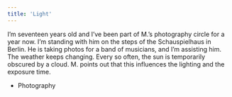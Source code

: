 ```yaml
---
title: 'Light'
---
```


I’m seventeen years old and I’ve been part of M.’s photography circle for a year now. I’m standing with him on the steps of the Schauspielhaus in Berlin. He is taking photos for a band of musicians, and I’m assisting him. The weather keeps changing. Every so often, the sun is temporarily obscured by a cloud. M. points out that this influences the lighting and the exposure time.

* Photography

&nbsp;

&nbsp;

